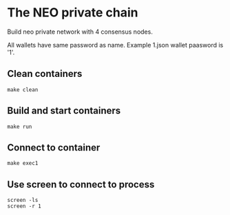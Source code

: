 The NEO private chain
=====================

Build neo private network with 4 consensus nodes.

All wallets have same password as name.
Example 1.json wallet paasword is '1'.

Clean containers
---
    make clean

Build and start containers
---
	make run
Connect to container
---
    make exec1

Use screen to connect to process
---
    screen -ls
    screen -r 1
